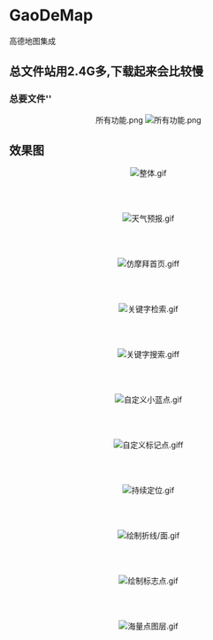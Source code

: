 # GaoDeMap
高德地图集成

## 总文件站用2.4G多,下载起来会比较慢

### 总要文件''

<p align="center" >
<span>所有功能.png</span>
<img src="Docs/所有功能.png" title="所有功能.png">
</p>


## 效果图

<p align="center" >
<img src="Docs/整体.gif" title="整体.gif">
</p>

<br>
<br>

<p align="center" >
<img src="Docs/天气预报.gif" title="天气预报.gif">
</p>

<br>
<br>

<p align="center" >
<img src="Docs/仿摩拜首页.gif" title="仿摩拜首页.giff">
</p>

<br>
<br>

<p align="center" >
<img src="Docs/关键字检索.gif" title="关键字检索.gif">
</p>

<br>
<br>

<p align="center" >
<img src="Docs/关键字搜索.gif" title="关键字搜索.giff">
</p>

<br>
<br>

<p align="center" >
<img src="Docs/自定义小蓝点.gif" title="自定义小蓝点.gif">
</p>

<br>
<br>


<p align="center" >
<img src="Docs/自定义标记点.gif" title="自定义标记点.giff">
</p>

<br>
<br>

<p align="center" >
<img src="Docs/持续定位.gif" title="持续定位.gif">
</p>

<br>
<br>

<p align="center" >
<img src="Docs/绘制折线/面.gif" title="绘制折线/面.gif">
</p>

<br>
<br>

<p align="center" >
<img src="Docs/绘制标志点.gif" title="绘制标志点.gif">
</p>

<br>
<br>

<p align="center" >
<img src="Docs/海量点图层.gif" title="海量点图层.gif">
</p>


















